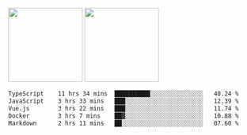 <img src="https://github-readme-stats.vercel.app/api?username=Dream4ever&count_private=true&show_icons=true&theme=tokyonight" height="150" /> <img src="https://github-readme-stats.vercel.app/api/top-langs/?username=Dream4ever&count_private=true&show_icons=true&theme=tokyonight&langs_count=5&layout=compact" height="150" />

<!--START_SECTION:waka-->

```txt
TypeScript    11 hrs 34 mins  ██████████░░░░░░░░░░░░░░░   40.24 %
JavaScript    3 hrs 33 mins   ███░░░░░░░░░░░░░░░░░░░░░░   12.39 %
Vue.js        3 hrs 22 mins   ███░░░░░░░░░░░░░░░░░░░░░░   11.74 %
Docker        3 hrs 7 mins    ██▓░░░░░░░░░░░░░░░░░░░░░░   10.88 %
Markdown      2 hrs 11 mins   ██░░░░░░░░░░░░░░░░░░░░░░░   07.60 %
```

<!--END_SECTION:waka-->
